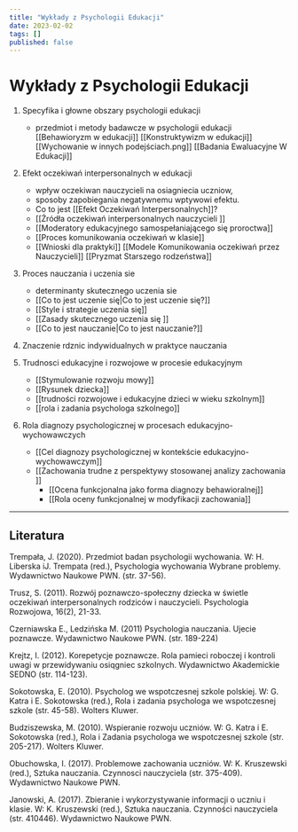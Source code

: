 ```yaml
---
title: "Wykłady z Psychologii Edukacji"
date: 2023-02-02
tags: []
published: false
---
```

# Wykłady z Psychologii Edukacji

1. Specyfika i głowne obszary psychologii edukacji
	- przedmiot i metody badawcze w psychologii edukacji
[[Behawioryzm w edukacji]]
[[Konstruktywizm w edukacji]]
[[Wychowanie w innych podejściach.png]]
[[Badania Ewaluacyjne W Edukacji]]

2. Efekt oczekiwań interpersonalnych w edukacji
	- wpływ oczekiwan nauczycieli na osiagniecia uczniow,
	- sposoby zapobiegania negatywnemu wptywowi efektu.
	- Co to jest [[Efekt Oczekiwań Interpersonalnych]]?  
	- [[Źródła oczekiwań interpersonalnych nauczycieli ]] 
	- [[Moderatory edukacyjnego samospełaniającego się proroctwa]]
	- [[Proces komunikowania oczekiwań w klasie]]
	- [[Wnioski dla praktyki]]
[[Modele Komunikowania oczekiwań przez Nauczycieli]]
[[Pryzmat Starszego rodzeństwa]]



3. Proces nauczania i uczenia sie
	- determinanty skutecznego uczenia sie
	- [[Co to jest uczenie się|Co to jest uczenie się?]]  
	- [[Style i strategie uczenia się]] 
	- [[Zasady skutecznego uczenia się ]]
	- [[Co to jest nauczanie|Co to jest nauczanie?]]
4. Znaczenie rdznic indywidualnych w praktyce nauczania
5. Trudnosci edukacyjne i rozwojowe w procesie edukacyjnym
	- [[Stymulowanie rozwoju mowy]]
	- [[Rysunek dziecka]]
	- [[trudności rozwojowe i edukacyjne dzieci w wieku szkolnym]]
	- [[rola i zadania psychologa szkolnego]]
6. Rola diagnozy psychologicznej w procesach edukacyjno-wychowawczych
	- [[Cel diagnozy psychologicznej w kontekście edukacyjno-wychowawczym]]
	- [[Zachowania trudne z perspektywy stosowanej analizy zachowania ]]
		- [[Ocena funkcjonalna jako forma diagnozy behawioralnej]]
		- [[Rola oceny funkcjonalnej w modyfikacji zachowania]]
---

## Literatura

Trempała, J. (2020). Przedmiot badan psychologii wychowania. W: H. Liberska iJ. Trempata (red.), Psychologia wychowania Wybrane problemy. Wydawnictwo Naukowe PWN. (str. 37-56).

Trusz, S. (2011). Rozwój poznawczo-społeczny dziecka w świetle oczekiwań interpersonalnych
rodziców i nauczycieli. Psychologia Rozwojowa, 16(2), 21-33.

Czerniawska E., Ledzińska M. (2011) Psychologia nauczania. Ujecie poznawcze. Wydawnictwo
Naukowe PWN. (str. 189-224)

Krejtz, I. (2012). Korepetycje poznawcze. Rola pamieci roboczej i kontroli uwagi w przewidywaniu
osiqgniec szkoInych. Wydawnictwo Akademickie SEDNO (str. 114-123).

Sokotowska, E. (2010). Psycholog we wspotczesnej szkole polskiej. W: G. Katra i E. Sokotowska (red.),
Rola i zadania psychologa we wspotczesnej szkole (str. 45-58). Wolters Kluwer.

Budziszewska, M. (2010). Wspieranie rozwoju uczniów. W: G. Katra i E. Sokotowska (red.), Rola i
Zadania psychologa we wspotczesnej szkole (str. 205-217). Wolters Kluwer.

Obuchowska, I. (2017). Problemowe zachowania uczniów. W: K. Kruszewski (red.), Sztuka nauczania.
Czynnosci nauczyciela (str. 375-409). Wydawnictwo Naukowe PWN.

Janowski, A. (2017). Zbieranie i wykorzystywanie informacji o uczniu i klasie. W: K. Kruszewski (red.), Sztuka nauczania. Czynności nauczyciela (str. 410446). Wydawnictwo Naukowe PWN.